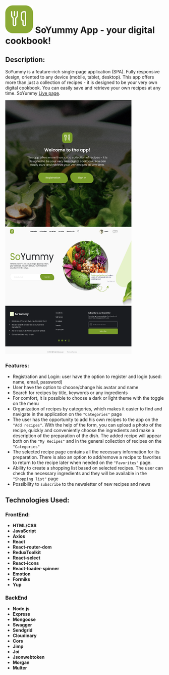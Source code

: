 # ![Image alt](./src/images/logo.svg) SoYummy App - your digital cookbook!

## Description:

SoYummy is a feature-rich single-page application (SPA). Fully responsive
design, oriented to any device (mobile, tablet, desktop). This app offers more
than just a collection of recipes - it is designed to be your very own digital
cookbook. You can easily save and retrieve your own recipes at any time. SoYummy
[Live page](https://marta7799.github.io/SoYummy/).

<span>
<img src="./src/images/readme/so-yummy-sample-2.png" width="400" height="400" title="welcome">
</span>
<span>
<img src="./src/images/readme/soymmy_sample_1.png" width="400" height="400" title="welcome">
</span>

### Features:

- Registration and Login: user have the option to register and login (used:
  name, email, password)
- User have the option to choose/change his avatar and name
- Search for recipes by title, keywords or any ingredients
- For comfort, it is possible to choose a dark or light theme with the toggle on
  the menu
- Organization of recipes by categories, which makes it easier to find and
  navigate in the application on the `"Categories"` page
- The user has the opportunity to add his own recipes to the app on the
  `"Add recipes"`. With the help of the form, you can upload a photo of the
  recipe, quickly and conveniently choose the ingredients and make a description
  of the preparation of the dish. The added recipe will appear both on the
  `"My Recipes"` and in the general collection of recipes on the `"Categories"`
- The selected recipe page contains all the necessary information for its
  preparation. There is also an option to add/remove a recipe to favorites to
  return to the recipe later when needed on the `"Favorites"` page.
- Ability to create a shopping list based on selected recipes. The user can
  check the necessary ingredients and they will be available in the
  `"Shopping list"` page
- Possibility to `subscribe` to the newsletter of new recipes and news

## Technologies Used:

### FrontEnd:

- **HTML/CSS**
- **JavaScript**
- **Axios**
- **React**
- **React-router-dom**
- **ReduxToolkit**
- **React-select**
- **React-icons**
- **React-loader-spinner**
- **Emotion**
- **Formiks**
- **Yup**

### BackEnd

- **Node.js**
- **Express**
- **Mongoose**
- **Swagger**
- **Sendgrid**
- **Cloudinary**
- **Cors**
- **Jimp**
- **Joi**
- **Jsonwebtoken**
- **Morgan**
- **Multer**
